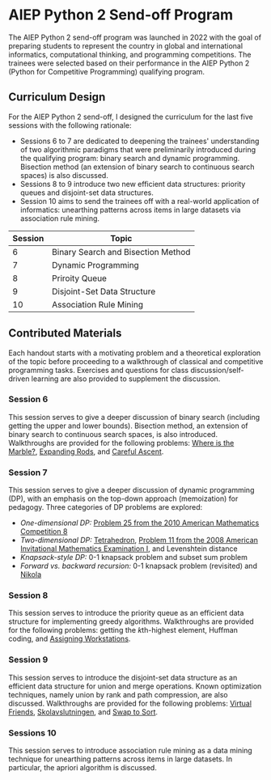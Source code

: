 # AIEP Python 2 Send-off Program
The AIEP Python 2 send-off program was launched in 2022 with the goal of preparing students to represent the country in global and international informatics, computational thinking, and programming competitions. The trainees were selected based on their performance in the AIEP Python 2 (Python for Competitive Programming) qualifying program.

## Curriculum Design
For the AIEP Python 2 send-off, I designed the curriculum for the last five sessions with the following rationale:
- Sessions 6 to 7 are dedicated to deepening the trainees' understanding of two algorithmic paradigms that were preliminarily introduced during the qualifying program: binary search and dynamic programming. Bisection method (an extension of binary search to continuous search spaces) is also discussed.
- Sessions 8 to 9 introduce two new efficient data structures: priority queues and disjoint-set data structures.
- Session 10 aims to send the trainees off with a real-world application of informatics: unearthing patterns across items in large datasets via association rule mining.

Session | Topic
-- | --
6 | Binary Search and Bisection Method
7 | Dynamic Programming
8 | Priroity Queue
9 | Disjoint-Set Data Structure
10 | Association Rule Mining

## Contributed Materials
Each handout starts with a motivating problem and a theoretical exploration of the topic before proceeding to a walkthrough of classical and competitive programming tasks. Exercises and questions for class discussion/self-driven learning are also provided to supplement the discussion.

### Session 6
This session serves to give a deeper discussion of binary search (including getting the upper and lower bounds). Bisection method, an extension of binary search to continuous search spaces, is also introduced. Walkthroughs are provided for the following problems: [Where is the Marble?](https://onlinejudge.org/external/104/10474.pdf), [Expanding Rods](https://open.kattis.com/problems/expandingrods), and [Careful Ascent](https://open.kattis.com/problems/carefulascent).

### Session 7
This session serves to give a deeper discussion of dynamic programming (DP), with an emphasis on the top-down approach (memoization) for pedagogy. Three categories of DP problems are explored:
- _One-dimensional DP:_ [Problem 25 from the 2010 American Mathematics Competition 8](https://artofproblemsolving.com/wiki/index.php/2010_AMC_8_Problems/Problem_25)
- _Two-dimensional DP:_ [Tetrahedron](https://codeforces.com/problemset/problem/166/E), [Problem 11 from the 2008 American Invitational Mathematics Examination I](https://artofproblemsolving.com/wiki/index.php/2008_AIME_I_Problems/Problem_11), and Levenshtein distance
- _Knapsack-style DP:_ 0-1 knapsack problem and subset sum problem
- _Forward vs. backward recursion:_ 0-1 knapsack problem (revisited) and [Nikola](https://open.kattis.com/problems/nikola)

### Session 8
This session serves to introduce the priority queue as an efficient data structure for implementing greedy algorithms. Walkthroughs are provided for the following problems: getting the *k*th-highest element, Huffman coding, and [Assigning Workstations](https://open.kattis.com/problems/workstations).

### Session 9
This session serves to introduce the disjoint-set data structure as an efficient data structure for union and merge operations. Known optimization techniques, namely union by rank and path compression, are also discussed. Walkthroughs are provided for the following problems: [Virtual Friends](https://open.kattis.com/problems/virtualfriends), [Skolavslutningen](https://open.kattis.com/problems/skolavslutningen), and [Swap to Sort](https://open.kattis.com/problems/swaptosort).

### Sessions 10
This session serves to introduce association rule mining as a data mining technique for unearthing patterns across items in large datasets. In particular, the apriori algorithm is discussed.
